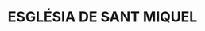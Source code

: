 ---
layout: patrimoni-details
title:  "ESGLÉSIA DE SANT MIQUEL"
collections: ["patrimoni-arquitectonic", "bcin-previstos-cbp"]
coordinates:
  - group1:
        - [1.461971070499194, 42.357385548894108]
        - [1.462104700400644, 42.357380081708385]
        - [1.462102063119217, 42.357417463489988]
        - [1.46220232864364, 42.357419129809813]
        - [1.462202545936755, 42.357419116632578]
        - [1.462285332842001, 42.357410578001257]
        - [1.462285288877587, 42.357406613674605]
        - [1.462294388571149, 42.357402563387076]
        - [1.462299536390984, 42.35739908594033]
        - [1.462303288447557, 42.357395172534716]
        - [1.462306508644067, 42.357390000288071]
        - [1.46230861934996, 42.357384187305144]
        - [1.462309605308516, 42.357378359234552]
        - [1.462308612788615, 42.357372921859621]
        - [1.462317155188049, 42.357368655476826]
        - [1.462323700426664, 42.357363431648906]
        - [1.46232898389198, 42.35735650570232]
        - [1.462333420371026, 42.357347594650982]
        - [1.462335520901799, 42.357342198766489]
        - [1.462335719238594, 42.35733406533538]
        - [1.462334767401498, 42.357326959564475]
        - [1.462332097932337, 42.357321082459592]
        - [1.462328866090751, 42.357315197810919]
        - [1.462325041363366, 42.357310556915564]
        - [1.462321201379737, 42.357306541668592]
        - [1.462312345812134, 42.357300581581882]
        - [1.462303710404688, 42.357297127860576]
        - [1.462304931777574, 42.357293180507476]
        - [1.462305309591293, 42.357289221838613]
        - [1.462304828589052, 42.357285877502562]
        - [1.462303800471208, 42.35728189997414]
        - [1.462301351165081, 42.357278529234641]
        - [1.462297265598324, 42.357273050368399]
        - [1.462292873417594, 42.357268610477654]
        - [1.462279789893292, 42.357263010908355]
        - [1.462279896693611, 42.35725863136858]
        - [1.462199558819797, 42.357254215764478]
        - [1.462198742147615, 42.357264635695387]
        - [1.462149754713687, 42.357266481921229]
        - [1.46215013687905, 42.357296945237323]
        - [1.461973058868394, 42.357297490135409]
        - [1.461971070499194, 42.357385548894108]
---